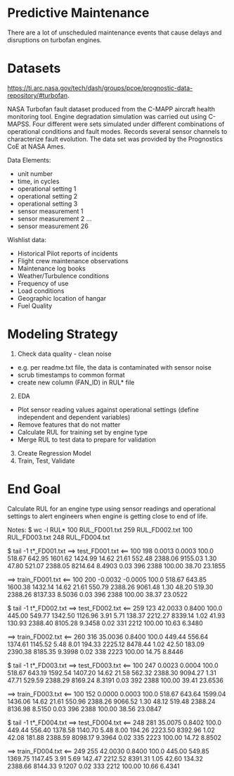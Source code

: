 # Predictive Maintenance
There are a lot of unscheduled maintenance events that cause delays and disruptions on turbofan engines.

# Datasets
https://ti.arc.nasa.gov/tech/dash/groups/pcoe/prognostic-data-repository/#turbofan.

NASA Turbofan fault dataset produced from the C-MAPP aircraft health monitoring tool.
Engine degradation simulation was carried out using C-MAPSS. Four different were sets simulated under different combinations of operational conditions and fault modes. Records several sensor channels to characterize fault evolution. The data set was provided by the Prognostics CoE at NASA Ames.

Data Elements:
* unit number
* time, in cycles
* operational setting 1
* operational setting 2
* operational setting 3
* sensor measurement 1
* sensor measurement 2 ...
* sensor measurement 26

Wishlist data:

* Historical Pilot reports of incidents
* Flight crew maintenance observations
* Maintenance log books
* Weather/Turbulence conditions
* Frequency of use
* Load conditions
* Geographic location of hangar
* Fuel Quality

# Modeling Strategy
1. Check data quality - clean noise 
- e.g. per readme.txt file, the data is contaminated with sensor noise
- scrub timestamps to common format
- create new column (FAN_ID) in RUL* file
2. EDA
- Plot sensor reading values  against operational settings (define independent and dependent variables)
- Remove features that do not matter
- Calculate RUL for training set by engine type
- Merge RUL to test data to prepare for validation
3. Create Regression Model
4. Train, Test, Validate

# End Goal
Calculate RUL for an engine type using sensor readings and operational settings to alert engineers when engine is getting close to end of life.


Notes:
$ wc -l RUL*
 	100 RUL_FD001.txt
 	259 RUL_FD002.txt
 	100 RUL_FD003.txt
 	248 RUL_FD004.txt

$ tail -1 t*_FD001.txt
==> test_FD001.txt <==
100 198 0.0013 0.0003 100.0 518.67 642.95 1601.62 1424.99 14.62 21.61 552.48 2388.06 9155.03 1.30 47.80 521.07 2388.05 8214.64 8.4903 0.03 396 2388 100.00 38.70 23.1855  

==> train_FD001.txt <==
100 200 -0.0032 -0.0005 100.0 518.67 643.85 1600.38 1432.14 14.62 21.61 550.79 2388.26 9061.48 1.30 48.20 519.30 2388.26 8137.33 8.5036 0.03 396 2388 100.00 38.37 23.0522  

$ tail -1 t*_FD002.txt
==> test_FD002.txt <==
259 123 42.0033 0.8400 100.0 445.00 549.77 1342.50 1126.96 3.91 5.71 138.37 2212.27 8339.14 1.02 41.93 130.93 2388.40 8105.28 9.3458 0.02 331 2212 100.00 10.63 6.3480  

==> train_FD002.txt <==
260 316 35.0036 0.8400 100.0 449.44 556.64 1374.61 1145.52 5.48 8.01 194.33 2225.12 8478.44 1.02 42.50 183.09 2390.38 8185.35 9.3998 0.02 338 2223 100.00 14.75 8.8446  

$ tail -1 t*_FD003.txt
==> test_FD003.txt <==
100 247 0.0023 0.0004 100.0 518.67 643.19 1592.54 1407.20 14.62 21.58 562.32 2388.30 9094.27 1.31 47.71 529.59 2388.29 8169.24 8.3191 0.03 392 2388 100.00 39.41 23.6536  

==> train_FD003.txt <==
100 152 0.0000 0.0003 100.0 518.67 643.64 1599.04 1436.06 14.62 21.61 550.96 2388.26 9066.52 1.30 48.12 519.48 2388.24 8136.98 8.5150 0.03 396 2388 100.00 38.56 23.0847  

$ tail -1 t*_FD004.txt
==> test_FD004.txt <==
248 281 35.0075 0.8402 100.0 449.44 556.40 1378.58 1140.70 5.48 8.00 194.26 2223.50 8392.96 1.02 42.08 181.88 2388.59 8098.17 9.3964 0.02 335 2223 100.00 14.72 8.8502  

==> train_FD004.txt <==
249 255 42.0030 0.8400 100.0 445.00 549.85 1369.75 1147.45 3.91 5.69 142.47 2212.52 8391.31 1.05 42.60 134.32 2388.66 8144.33 9.1207 0.02 333 2212 100.00 10.66 6.4341  





